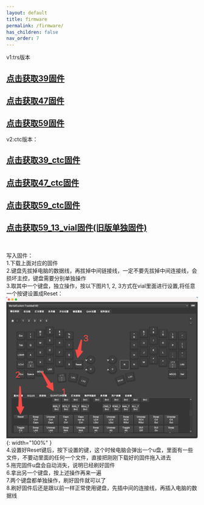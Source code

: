 ```yaml
---
layout: default
title: firmware
permalink: /firmware/
has_children: false
nav_order: 7
---
```

v1:trs版本
## [点击获取39固件](/static/trackball/39-new.uf2)
## [点击获取47固件](/static/trackball/47_vial_3360.uf2)
## [点击获取59固件](/static/trackball/59_trs.uf2)

v2:ctc版本：
## [点击获取39_ctc固件](/static/trackball/39_ctc.uf2)
## [点击获取47_ctc固件](/static/trackball/47_ctc.uf2)
## [点击获取59_ctc固件](/static/trackball/59ctc.uf2)


## [点击获取59_13_vial固件(旧版单独固件)](/static/trackball/59_13_vial.uf2)
<br/>

写入固件：<br/>
1.下载上面对应的固件<br/>
2.键盘先拔掉电脑的数据线，再拔掉中间链接线，一定不要先拔掉中间连接线，会损坏主控，键盘需要分别单独操作<br/>
3.取其中一个键盘，独立操作，按以下图片1, 2, 3方式在vial里面进行设置,将任意一个按键设置成Reset：<br/>
![img](/static/trackball/img.png){: width="100%" }<br/>
4.设置好Reset键后，按下设置的键，这个时候电脑会弹出一个u盘，里面有一些文件，不要动里面的任何一个文件，直接把刚刚下载好的固件拖入进去<br/>
5.拖完固件u盘会自动消失，说明已经刷好固件<br/>
6.拿出另一个键盘，按上述操作再来一遍<br/>
7.两个键盘都单独操作，刷好固件就可以了<br/>
8.刷好固件后还是跟以前一样正常使用键盘，先插中间的连接线，再插入电脑的数据线<br/>

